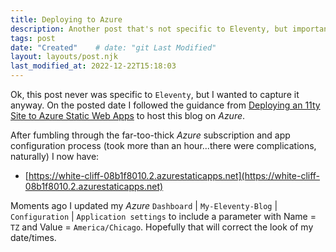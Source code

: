 ```yaml
---
title: Deploying to Azure
description: Another post that's not specific to Eleventy, but important nonetheless. 
tags: post
date: "Created"    # date: "git Last Modified"
layout: layouts/post.njk
last_modified_at: 2022-12-22T15:18:03
---
```


Ok, this post never was specific to `Eleventy`, but I wanted to capture it anyway.  On the posted date I followed the guidance from [Deploying an 11ty Site to Azure Static Web Apps](https://squalr.us/2021/05/deploying-an-11ty-site-to-azure-static-web-apps/) to host this blog on _Azure_.

After fumbling through the far-too-thick _Azure_ subscription and app configuration process (took more than an hour...there were complications, naturally) I now have:

  - [https://white-cliff-08b1f8010.2.azurestaticapps.net](https://white-cliff-08b1f8010.2.azurestaticapps.net)  

Moments ago I updated my _Azure_ `Dashboard` | `My-Eleventy-Blog` | `Configuration` | `Application settings` to include a parameter with Name = `TZ` and Value = `America/Chicago`.  Hopefully that will correct the look of my date/times.   
